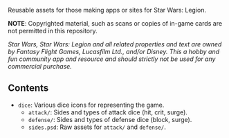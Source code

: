 Reusable assets for those making apps or sites for Star Wars: Legion.

**NOTE**: Copyrighted material, such as scans or copies of in-game cards are not permitted in this repository.

_Star Wars, Star Wars: Legion and all related properties and text are owned by Fantasy Flight Games, Lucasfilm Ltd., and/or Disney. This a hobby and fun community app and resource and should strictly not be used for any commercial purchase._

## Contents

- `dice`: Various dice icons for representing the game.
  - `attack/`: Sides and types of attack dice (hit, crit, surge).
  - `defense/`: Sides and types of defense dice (block, surge).
  - `sides.psd`: Raw assets for `attack/` and `defense/`.
